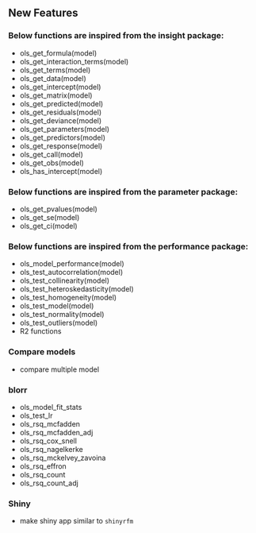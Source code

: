 ## New Features

### Below functions are inspired from the insight package:

- ols_get_formula(model)
- ols_get_interaction_terms(model)
- ols_get_terms(model)
- ols_get_data(model)
- ols_get_intercept(model)
- ols_get_matrix(model)
- ols_get_predicted(model)
- ols_get_residuals(model)
- ols_get_deviance(model)
- ols_get_parameters(model)
- ols_get_predictors(model)
- ols_get_response(model)
- ols_get_call(model)
- ols_get_obs(model)
- ols_has_intercept(model)

### Below functions are inspired from the parameter package:

- ols_get_pvalues(model)
- ols_get_se(model)
- ols_get_ci(model)

### Below functions are inspired from the performance package:

- ols_model_performance(model)
- ols_test_autocorrelation(model)
- ols_test_collinearity(model)
- ols_test_heteroskedasticity(model)
- ols_test_homogeneity(model)
- ols_test_model(model)
- ols_test_normality(model)
- ols_test_outliers(model)
- R2 functions

### Compare models

- compare multiple model

### blorr

- ols_model_fit_stats
- ols_test_lr
- ols_rsq_mcfadden
- ols_rsq_mcfadden_adj
- ols_rsq_cox_snell
- ols_rsq_nagelkerke
- ols_rsq_mckelvey_zavoina
- ols_rsq_effron
- ols_rsq_count
- ols_rsq_count_adj

### Shiny

- make shiny app similar to `shinyrfm`
